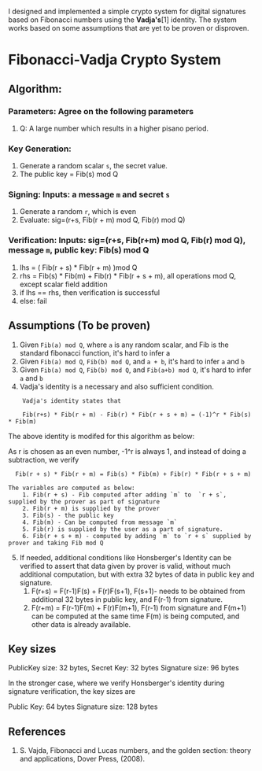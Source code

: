 I designed and implemented a simple crypto system for digital signatures based on Fibonacci numbers using the **Vadja's**[1]  identity. The system works based on some assumptions that are yet to be proven or disproven.

# Fibonacci-Vadja Crypto System

## Algorithm:
 
### Parameters: Agree on the following parameters

1. Q: A large number which results in a higher pisano period.
 
### Key Generation: 

1. Generate a random scalar `s`, the secret value.
2. The public key = Fib(s) mod Q
 
### Signing: Inputs: a message `m` and secret `s`

1. Generate a random `r`, which is even
2. Evaluate: sig=(r+s, Fib(r + m) mod Q, Fib(r) mod Q)
 
### Verification: Inputs: sig=(r+s, Fib(r+m) mod Q, Fib(r) mod Q), message `m`, public key: Fib(s) mod Q

1. lhs = ( Fib(r + s) * Fib(r + m) )mod Q
2. rhs = Fib(s)  * Fib(m) + Fib(r) * Fib(r + s + m), all operations mod Q, except scalar field addition
3. if lhs == rhs, then verification is successful
4. else: fail

## Assumptions (To be proven)
 
1. Given `Fib(a) mod Q`, where `a` is any random scalar, and Fib is the standard fibonacci function, it's hard to infer a
2. Given `Fib(a) mod Q`, `Fib(b) mod Q`, and `a + b`, it's hard to infer `a` and `b`
3. Given `Fib(a) mod Q`, `Fib(b) mod Q`, and `Fib(a+b) mod Q`, it's hard to infer `a` and `b`
4. Vadja's identity is a necessary and also sufficient condition.
```
    Vadja's identity states that

    Fib(r+s) * Fib(r + m) - Fib(r) * Fib(r + s + m) = (-1)^r * Fib(s) * Fib(m)
```

The above identity is modifed for this algorithm as below:

As r is chosen as an even number, -1^r is always 1, and instead of doing a subtraction, we verify

```
  Fib(r + s) * Fib(r + m) = Fib(s) * Fib(m) + Fib(r) * Fib(r + s + m)
```

    The variables are computed as below: 
        1. Fib(r + s) - Fib computed after adding `m` to  `r + s`, supplied by the prover as part of signature
        2. Fib(r + m) is supplied by the prover
        3. Fib(s) - the public key
        4. Fib(m) - Can be computed from message `m`
        5. Fib(r) is supplied by the user as a part of signature.
        6. Fib(r + s + m) - computed by adding `m` to `r + s` supplied by prover and taking Fib mod Q

5. If needed, additional conditions like Honsberger's Identity can be verified to assert that data given by prover is valid, without much additional computation, but with extra 32 bytes of data in public key and signature.
    1. F(r+s) = F(r-1)F(s) + F(r)F(s+1), F(s+1)- needs to be obtained from additional 32 bytes in public key, and F(r-1) from signature.
    2. F(r+m) = F(r-1)F(m) + F(r)F(m+1), F(r-1) from signature and F(m+1) can be computed at the same time F(m) is being computed, and other data is already available.

## Key sizes

PublicKey size: 32 bytes, Secret Key: 32 bytes
Signature size: 96 bytes

In the stronger case, where we verify Honsberger's identity during signature verification, the key sizes are

Public Key: 64 bytes
Signature size: 128 bytes

## References

1. S. Vajda, Fibonacci and Lucas numbers, and the golden section: theory and applications, Dover Press, (2008).


